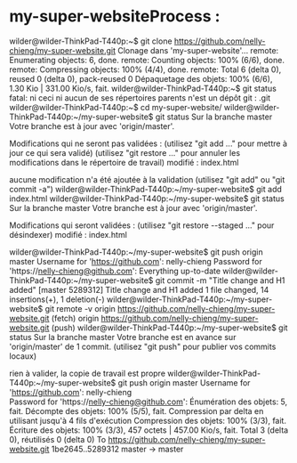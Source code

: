 # my-super-websiteProcess :
wilder@wilder-ThinkPad-T440p:~$ git clone https://github.com/nelly-chieng/my-super-website.git
Clonage dans 'my-super-website'...
remote: Enumerating objects: 6, done.
remote: Counting objects: 100% (6/6), done.
remote: Compressing objects: 100% (4/4), done.
remote: Total 6 (delta 0), reused 0 (delta 0), pack-reused 0
Dépaquetage des objets: 100% (6/6), 1.30 Kio | 331.00 Kio/s, fait.
wilder@wilder-ThinkPad-T440p:~$ git status
fatal: ni ceci ni aucun de ses répertoires parents n'est un dépôt git : .git
wilder@wilder-ThinkPad-T440p:~$ cd my-super-website/
wilder@wilder-ThinkPad-T440p:~/my-super-website$ git status
Sur la branche master
Votre branche est à jour avec 'origin/master'.

Modifications qui ne seront pas validées :
  (utilisez "git add <fichier>..." pour mettre à jour ce qui sera validé)
  (utilisez "git restore <fichier>..." pour annuler les modifications dans le répertoire de travail)
	modifié :         index.html

aucune modification n'a été ajoutée à la validation (utilisez "git add" ou "git commit -a")
wilder@wilder-ThinkPad-T440p:~/my-super-website$ git add index.html
wilder@wilder-ThinkPad-T440p:~/my-super-website$ git status
Sur la branche master
Votre branche est à jour avec 'origin/master'.

Modifications qui seront validées :
  (utilisez "git restore --staged <fichier>..." pour désindexer)
	modifié :         index.html

wilder@wilder-ThinkPad-T440p:~/my-super-website$ git push origin master
Username for 'https://github.com': nelly-chieng
Password for 'https://nelly-chieng@github.com': 
Everything up-to-date
wilder@wilder-ThinkPad-T440p:~/my-super-website$ git commit -m "Title change and H1 added"
[master 5289312] Title change and H1 added
 1 file changed, 14 insertions(+), 1 deletion(-)
wilder@wilder-ThinkPad-T440p:~/my-super-website$ git remote -v
origin	https://github.com/nelly-chieng/my-super-website.git (fetch)
origin	https://github.com/nelly-chieng/my-super-website.git (push)
wilder@wilder-ThinkPad-T440p:~/my-super-website$ git status
Sur la branche master
Votre branche est en avance sur 'origin/master' de 1 commit.
  (utilisez "git push" pour publier vos commits locaux)

rien à valider, la copie de travail est propre
wilder@wilder-ThinkPad-T440p:~/my-super-website$ git push origin master
Username for 'https://github.com': nelly-chieng           
Password for 'https://nelly-chieng@github.com': 
Énumération des objets: 5, fait.
Décompte des objets: 100% (5/5), fait.
Compression par delta en utilisant jusqu'à 4 fils d'exécution
Compression des objets: 100% (3/3), fait.
Écriture des objets: 100% (3/3), 457 octets | 457.00 Kio/s, fait.
Total 3 (delta 0), réutilisés 0 (delta 0)
To https://github.com/nelly-chieng/my-super-website.git
   1be2645..5289312  master -> master
